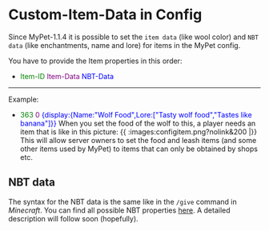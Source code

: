 # Custom-Item-Data in Config

Since MyPet-1.1.4 it is possible to set the `item data` (like wool color) and `NBT data` (like enchantments, name and lore) for items in the MyPet config.

You have to provide the Item properties in this order:

*  <font color="green">Item-ID</font> <font color="Purple">Item-Data</font> <font color="blue">NBT-Data</font>

----

Example:

*  <font color="green">363</font> <font color="Purple">0</font> <font color="blue">{display:{Name:"Wolf Food",Lore:["Tasty wolf food","Tastes like banana"]}}</font>
When you set the food of the wolf to this, a player needs an item that is like in this picture:
{{ :images:configitem.png?nolink&200 |}}
This will allow server owners to set the food and leash items (and some other items used by MyPet) to items that can only be obtained by shops etc.

## NBT data

The syntax for the NBT data is the same like in the `/give` command in *Minecraft*. You can find all possible NBT properties [here](http://www.minecraftwiki.net/wiki/Player.dat_Format#Item_structure). A detailed description will follow soon (hopefully).

